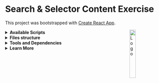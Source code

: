 # Search & Selector Content Exercise

This project was bootstrapped with [Create React App](https://github.com/facebook/create-react-app).

<img alt="Logo" align="right" src="https://i.ibb.co/VNXH382/image.png" width="20%" />

<details>
  <summary><strong>Available Scripts</strong></summary>


In the project directory, you can run:

### `npm start`

Runs the app in the development mode.\
Open [http://localhost:3000](http://localhost:3000) to view it in your browser.

The page will reload when you make changes.\
You may also see any lint errors in the console.

### `npm test`

Launches the test runner that runs all unit tests developed.\
See the section about [running tests](https://facebook.github.io/create-react-app/docs/running-tests) for more information.

### `npm run build`

Builds the app for production to the `build` folder.\
It correctly bundles React in production mode and optimizes the build for the best performance.

The build is minified and the filenames include the hashes.\
Your app is ready to be deployed!

See the section about [deployment](https://facebook.github.io/create-react-app/docs/deployment) for more information.

### `npm run eject`

**Note: this is a one-way operation. Once you `eject`, you can't go back!**

If you aren't satisfied with the build tool and configuration choices, you can `eject` at any time. This command will remove the single build dependency from your project.

Instead, it will copy all the configuration files and the transitive dependencies (webpack, Babel, ESLint, etc) right into your project so you have full control over them. All of the commands except `eject` will still work, but they will point to the copied scripts so you can tweak them. At this point you're on your own.

You don't have to ever use `eject`. The curated feature set is suitable for small and middle deployments, and you shouldn't feel obligated to use this feature. However we understand that this tool wouldn't be useful if you couldn't customize it when you are ready for it.
</details>

<details>
  <summary><strong>Files structure</strong></summary>

We set ./src as a root folder. Inside src we gonna group components in folders by the project's funtionalities and a single folder "Views" to put the only view for Index page. 

Also we considered to put every Component in a single folder due to unit test file for every Component.

The folders present in ./src are:
- Searching
- Albums
- Shared
- Views


</details>

<details>
    <summary><strong>Tools and Dependencies</strong></summary>


[![Material Version](https://img.shields.io/badge/Material--ui-v4.-blue)](https://v4.mui.com/)

MUI is a simple and customizable component library to build faster, beautiful, and more accessible React applications. Follow your own design system, or start with Material Design.

[![React Version](https://img.shields.io/badge/React-17.0.2-9cf)](https://es.reactjs.org/)

React te ayuda a crear interfaces de usuario interactivas de forma sencilla. Diseña vistas simples para cada estado en tu aplicación, y React se encargará de actualizar y renderizar de manera eficiente los componentes correctos cuando los datos cambien.


[![Axios Version](https://img.shields.io/badge/Axios-0.21.4-red)](https://www.npmjs.com/package/axios)

Promise based HTTP client for the browser and node.js

[![Enzyme Version](https://img.shields.io/badge/Enzyme-3.11.0-blueviolet)](https://www.npmjs.com/package/enzyme)

Enzyme is a JavaScript Testing utility for React that makes it easier to test your React Components' output. You can also manipulate, traverse, and in some ways simulate runtime given the output.

[![JavaScript Version](https://img.shields.io/badge/Javascript-ECMA%206-inactive)](https://www.w3schools.com/js/js_es6.asp)

ECMAScript 2015 was the second major revision of JavaScript.

</details>

<details>
  <summary><strong>Learn More</strong></summary>


You can learn more in the [Create React App documentation](https://facebook.github.io/create-react-app/docs/getting-started).

To learn React, check out the [React documentation](https://reactjs.org/).

### Code Splitting

This section has moved here: [https://facebook.github.io/create-react-app/docs/code-splitting](https://facebook.github.io/create-react-app/docs/code-splitting)

### Analyzing the Bundle Size

This section has moved here: [https://facebook.github.io/create-react-app/docs/analyzing-the-bundle-size](https://facebook.github.io/create-react-app/docs/analyzing-the-bundle-size)

### Making a Progressive Web App

This section has moved here: [https://facebook.github.io/create-react-app/docs/making-a-progressive-web-app](https://facebook.github.io/create-react-app/docs/making-a-progressive-web-app)

### Advanced Configuration

This section has moved here: [https://facebook.github.io/create-react-app/docs/advanced-configuration](https://facebook.github.io/create-react-app/docs/advanced-configuration)

### Deployment

This section has moved here: [https://facebook.github.io/create-react-app/docs/deployment](https://facebook.github.io/create-react-app/docs/deployment)

### `npm run build` fails to minify

This section has moved here: [https://facebook.github.io/create-react-app/docs/troubleshooting#npm-run-build-fails-to-minify](https://facebook.github.io/create-react-app/docs/troubleshooting#npm-run-build-fails-to-minify)
</details>